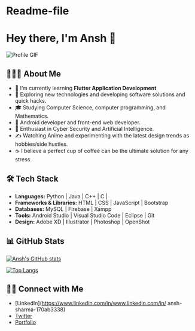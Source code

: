# Readme-file
# Hey there, I'm Ansh 👋

<!-- Replace the GIF URL with your favorite one -->
![Profile GIF](https://media.giphy.com/media/3oEjI6SIIHBdRxXI40/giphy.gif)

## 👨🏻‍💻 About Me
- 🔭 I’m currently learning **Flutter Application Development**
- 🤔 Exploring new technologies and developing software solutions and quick hacks.
- 🎓 Studying Computer Science, computer programming, and Mathematics.
- 💼 Android developer and front-end web developer.
- 🌱 Enthusiast in Cyber Security and Artificial Intelligence.
- ✍️ Watching Anime and experimenting with the latest design trends as hobbies/side hustles.
- ☕ I believe a perfect cup of coffee can be the ultimate solution for any stress.

## 🛠 Tech Stack
- **Languages:** Python  | Java | C++ | C |
- **Frameworks & Libraries:**   HTML | CSS | JavaScript | Bootstrap
- **Databases:** MySQL | Firebase | Xampp
- **Tools:** Android Studio   | Visual Studio Code | Eclipse | Git
- **Design:** Adobe XD | Illustrator | Photoshop | OpenShot

## 📊 GitHub Stats
[![Ansh's GitHub stats](https://github-readme-stats.vercel.app/api?username=ansh-code-dev&show_icons=true)](https://github.com/anuraghazra/github-readme-stats)

[![Top Langs](https://github-readme-stats.vercel.app/api/top-langs/?username=ansh-code-dev)](https://github.com/anuraghazra/github-readme-stats)

## 🤝🏻 Connect with Me
- [LinkedIn](https://www.linkedin.com/in/www.linkedin.com/in/
ansh-sharma-170ab3338)
- [Twitter](https://twitter.com/YOUR_TWITTER_HANDLE)
- [Portfolio](https://yourportfolio.com)

